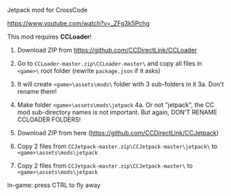 Jetpack mod for CrossCode

https://www.youtube.com/watch?v=_ZFg3k5Pchg

This mod requires **CCLoader**!
1. Download ZIP from https://github.com/CCDirectLink/CCLoader
2. Go to `CCLoader-master.zip\CCLoader-master\` and copy all files in `<game>\` root folder (rewrite `package.json` if it asks)
3. It will create `<game>\assets\mods\` folder with 3 sub-folders in it
3a. Don't rename them!

4. Make folder `<game>\assets\mods\jetpack`
4a. Or not "jetpack", the CC mod sub-directory names is not important. But again, DON'T RENAME CCLOADER FOLDERS!
5. Download ZIP from here (https://github.com/CCDirectLink/CCJetpack)
6. Copy 2 files from `CCJetpack-master.zip\CCJetpack-master\jetpack\` to `<game>\assets\mods\jetpack`
7. Copy 2 files from `CCJetpack-master.zip\CCJetpack-master\` to `<game>\assets\mods\jetpack`

In-game: press CTRL to fly away
